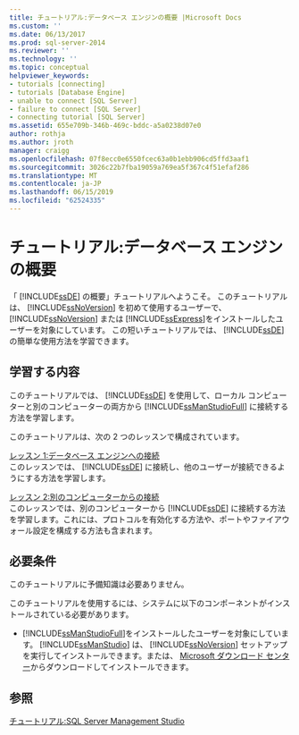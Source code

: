 ```yaml
---
title: チュートリアル:データベース エンジンの概要 |Microsoft Docs
ms.custom: ''
ms.date: 06/13/2017
ms.prod: sql-server-2014
ms.reviewer: ''
ms.technology: ''
ms.topic: conceptual
helpviewer_keywords:
- tutorials [connecting]
- tutorials [Database Engine]
- unable to connect [SQL Server]
- failure to connect [SQL Server]
- connecting tutorial [SQL Server]
ms.assetid: 655e709b-346b-469c-bddc-a5a0238d07e0
author: rothja
ms.author: jroth
manager: craigg
ms.openlocfilehash: 07f8ecc0e6550fcec63a0b1ebb906cd5ffd3aaf1
ms.sourcegitcommit: 3026c22b7fba19059a769ea5f367c4f51efaf286
ms.translationtype: MT
ms.contentlocale: ja-JP
ms.lasthandoff: 06/15/2019
ms.locfileid: "62524335"
---
```

# <a name="tutorial-getting-started-with-the-database-engine"></a>チュートリアル:データベース エンジンの概要
  「 [!INCLUDE[ssDE](../includes/ssde-md.md)] の概要」チュートリアルへようこそ。 このチュートリアルは、 [!INCLUDE[ssNoVersion](../includes/ssnoversion-md.md)] を初めて使用するユーザーで、 [!INCLUDE[ssNoVersion](../includes/ssnoversion-md.md)] または [!INCLUDE[ssExpress](../includes/ssexpress-md.md)]をインストールしたユーザーを対象にしています。 この短いチュートリアルでは、 [!INCLUDE[ssDE](../includes/ssde-md.md)]の簡単な使用方法を学習できます。  
  
## <a name="what-you-will-learn"></a>学習する内容  
 このチュートリアルでは、 [!INCLUDE[ssDE](../includes/ssde-md.md)] を使用して、ローカル コンピューターと別のコンピューターの両方から [!INCLUDE[ssManStudioFull](../includes/ssmanstudiofull-md.md)] に接続する方法を学習します。  
  
 このチュートリアルは、次の 2 つのレッスンで構成されています。  
  
 [レッスン 1:データベース エンジンへの接続](lesson-1-connecting-to-the-database-engine.md)  
 このレッスンでは、 [!INCLUDE[ssDE](../includes/ssde-md.md)] に接続し、他のユーザーが接続できるようにする方法を学習します。  
  
 [レッスン 2:別のコンピューターからの接続](lesson-2-connecting-from-another-computer.md)  
 このレッスンでは、別のコンピューターから [!INCLUDE[ssDE](../includes/ssde-md.md)] に接続する方法を学習します。これには、プロトコルを有効化する方法や、ポートやファイアウォール設定を構成する方法も含まれます。  
  
## <a name="requirements"></a>必要条件  
 このチュートリアルに予備知識は必要ありません。  
  
 このチュートリアルを使用するには、システムに以下のコンポーネントがインストールされている必要があります。  
  
-   [!INCLUDE[ssManStudioFull](../includes/ssmanstudiofull-md.md)]をインストールしたユーザーを対象にしています。 [!INCLUDE[ssManStudio](../includes/ssmanstudio-md.md)] は、 [!INCLUDE[ssNoVersion](../includes/ssnoversion-md.md)] セットアップを実行してインストールできます。または、 [Microsoft ダウンロード センター](https://go.microsoft.com/fwlink/?LinkId=144346)からダウンロードしてインストールできます。  
  
## <a name="see-also"></a>参照  
 [チュートリアル:SQL Server Management Studio](../ssms/tutorials/tutorial-sql-server-management-studio.md)  
  
  
